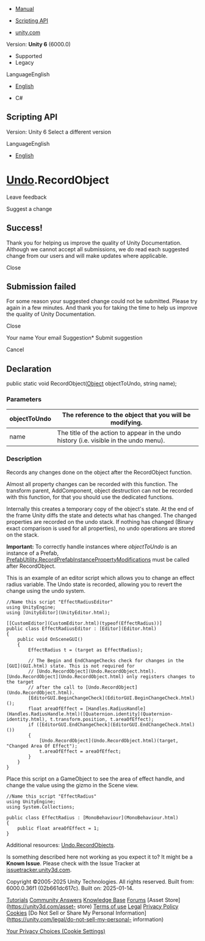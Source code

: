 [ ]()

  * [Manual](../Manual/index.html)
  * [Scripting API](../ScriptReference/index.html)

  * [unity.com](https://unity.com/)

Version: **Unity 6** (6000.0)

  * Supported
  * Legacy

LanguageEnglish

  * [English]()

  * C#

[ ](https://docs.unity3d.com)

## Scripting API

Version: Unity 6 Select a different version

LanguageEnglish

  * [English]()

#  [Undo](Undo.html).RecordObject

Leave feedback

Suggest a change

## Success!

Thank you for helping us improve the quality of Unity Documentation. Although
we cannot accept all submissions, we do read each suggested change from our
users and will make updates where applicable.

Close

## Submission failed

For some reason your suggested change could not be submitted. Please <a>try
again</a> in a few minutes. And thank you for taking the time to help us
improve the quality of Unity Documentation.

Close

Your name Your email Suggestion* Submit suggestion

Cancel

[ ]()

## Declaration

public static void RecordObject([Object](Object.html) objectToUndo, string
name);

### Parameters

objectToUndo | The reference to the object that you will be modifying.  
---|---  
name | The title of the action to appear in the undo history (i.e. visible in the undo menu).  
  
### Description

Records any changes done on the object after the RecordObject function.

Almost all property changes can be recorded with this function. The transform
parent, AddComponent, object destruction can not be recorded with this
function, for that you should use the dedicated functions.  
  
Internally this creates a temporary copy of the object's state. At the end of
the frame Unity diffs the state and detects what has changed. The changed
properties are recorded on the undo stack. If nothing has changed (Binary
exact comparison is used for all properties), no undo operations are stored on
the stack.  
  
**Important:** To correctly handle instances where _objectToUndo_ is an
instance of a Prefab,
[PrefabUtility.RecordPrefabInstancePropertyModifications](PrefabUtility.RecordPrefabInstancePropertyModifications.html)
must be called after RecordObject.  
  
This is an example of an editor script which allows you to change an effect
radius variable. The Undo state is recorded, allowing you to revert the change
using the undo system.

    
    
    //Name this script "EffectRadiusEditor"
    using UnityEngine;
    using [UnityEditor](UnityEditor.html);  
      
    [[CustomEditor](CustomEditor.html)(typeof(EffectRadius))]
    public class EffectRadiusEditor : [Editor](Editor.html)
    {
        public void OnSceneGUI()
        {
            EffectRadius t = (target as EffectRadius);  
      
            // The Begin and EndChangeChecks check for changes in the [GUI](GUI.html) state. This is not required for
            // [Undo.RecordObject](Undo.RecordObject.html). [Undo.RecordObject](Undo.RecordObject.html) only registers changes to the target
            // after the call to [Undo.RecordObject](Undo.RecordObject.html).
            [EditorGUI.BeginChangeCheck](EditorGUI.BeginChangeCheck.html)();
            float areaOfEffect = [Handles.RadiusHandle](Handles.RadiusHandle.html)([Quaternion.identity](Quaternion-identity.html), t.transform.position, t.areaOfEffect);
            if ([EditorGUI.EndChangeCheck](EditorGUI.EndChangeCheck.html)())
            {
                [Undo.RecordObject](Undo.RecordObject.html)(target, "Changed Area Of Effect");
                t.areaOfEffect = areaOfEffect;
            }
        }
    }
    

Place this script on a GameObject to see the area of effect handle, and change
the value using the gizmo in the Scene view.

    
    
    //Name this script "EffectRadius"
    using UnityEngine;
    using System.Collections;  
      
    public class EffectRadius : [MonoBehaviour](MonoBehaviour.html)
    {
        public float areaOfEffect = 1;
    }
    

Additional resources: [Undo.RecordObjects](Undo.RecordObjects.html).

Is something described here not working as you expect it to? It might be a
**Known Issue**. Please check with the Issue Tracker at
[issuetracker.unity3d.com](https://issuetracker.unity3d.com).

Copyright ©2005-2025 Unity Technologies. All rights reserved. Built from:
6000.0.36f1 (02b661dc617c). Built on: 2025-01-14.

[Tutorials](https://unity3d.com/learn) [Community
Answers](https://answers.unity3d.com) [Knowledge
Base](https://support.unity3d.com/hc/en-us)
[Forums](https://forum.unity3d.com) [Asset Store](https://unity3d.com/asset-
store) [Terms of use](https://docs.unity3d.com/Manual/TermsOfUse.html)
[Legal](https://unity.com/legal) [Privacy
Policy](https://unity.com/legal/privacy-policy)
[Cookies](https://unity.com/legal/cookie-policy) [Do Not Sell or Share My
Personal Information](https://unity.com/legal/do-not-sell-my-personal-
information)

[Your Privacy Choices (Cookie Settings)](javascript:void\(0\);)

